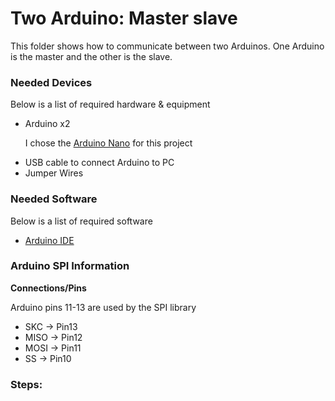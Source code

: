 <h1>Two Arduino: Master slave</h1>
<p>This folder shows how to communicate between two Arduinos. One Arduino is the master and the other is the slave.</p>

<h3>Needed Devices</h3>
<p>Below is a list of required hardware & equipment</p>
<ul>
  <li>Arduino x2</li>
  <p>I chose the <a href="https://store.arduino.cc/usa/arduino-nano">Arduino Nano</a> for this project</p>
  <li>USB cable to connect Arduino to PC</li>
  <li>Jumper Wires</li>
</ul>

<h3>Needed Software</h3>
<p>Below is a list of required software</p>
<ul>
  <li><a href="https://www.arduino.cc/en/main/software">Arduino IDE</a></li>
</ul>

<h3>Arduino SPI Information</h3>
<p><strong>Connections/Pins</strong></p>
<p>Arduino pins 11-13 are used by the SPI library</p>
<ul>
  <li>SKC -> Pin13</li>
  <li>MISO -> Pin12</li>
  <li>MOSI -> Pin11</li>
  <li>SS -> Pin10</li>
</ul>

<h3>Steps:</h3>
<ol>
</ol>
